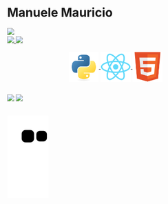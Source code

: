 <div display="flex">
  <h1>Manuele Mauricio</h1>
  <img height="180em" src="https://user-images.githubusercontent.com/74038190/216658123-b1fdfa47-8605-467a-ab8b-0e87a7916002.gif" />
</div>

<div align="center">
  <div align="left">
    <a href="https://github.com/Manu3052">
    <img height="180em" src="https://github-readme-stats.vercel.app/api?username=Manu3052&show_icons=true&theme=dark&include_all_commits=true&count_private=true"/>
    <img height="180em" src="https://github-readme-stats.vercel.app/api/top-langs/?username=Manu3052&layout=compact&langs_count=7&theme=dark"/>
  </div><br>
  <div display="flex">
     <img align="center" alt="Manu-Python" height="70" width="70" src="https://raw.githubusercontent.com/devicons/devicon/master/icons/python/python-original.svg">
     <img align="center" alt="Manu-React" height="70" width="70" src="https://raw.githubusercontent.com/devicons/devicon/master/icons/react/react-original.svg">
     <img align="center" alt="Manu-HTML" height="70" width="70" src="https://raw.githubusercontent.com/devicons/devicon/master/icons/html5/html5-original.svg">
  </div>
</div>
  
  ##
 
<div>
  <a href = "mailto:manuele.mauricio.l@gmail.com"><img src="https://img.shields.io/badge/-Gmail-%23333?style=for-the-badge&logo=gmail&logoColor=white" target="_blank"></a>
  <a href="https://www.linkedin.com/in/manuele-maurício-lamenha-99460a216/" target="_blank"><img src="https://img.shields.io/badge/-LinkedIn-%230077B5?style=for-the-badge&logo=linkedin&logoColor=white" target="_blank"></a>
</div>
  
  
 ##
 ![Snake animation](https://github.com/rafaballerini/rafaballerini/blob/output/github-contribution-grid-snake.svg)
    

